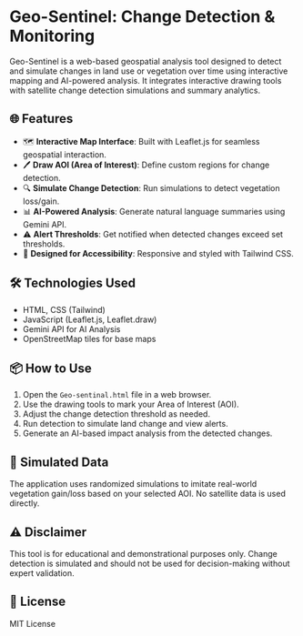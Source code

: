 
# Geo-Sentinel: Change Detection & Monitoring

Geo-Sentinel is a web-based geospatial analysis tool designed to detect and simulate changes in land use or vegetation over time using interactive mapping and AI-powered analysis. It integrates interactive drawing tools with satellite change detection simulations and summary analytics.

## 🌐 Features

- 🗺️ **Interactive Map Interface**: Built with Leaflet.js for seamless geospatial interaction.
- 🖊️ **Draw AOI (Area of Interest)**: Define custom regions for change detection.
- 🔍 **Simulate Change Detection**: Run simulations to detect vegetation loss/gain.
- 📊 **AI-Powered Analysis**: Generate natural language summaries using Gemini API.
- ⚠️ **Alert Thresholds**: Get notified when detected changes exceed set thresholds.
- 🧭 **Designed for Accessibility**: Responsive and styled with Tailwind CSS.

## 🛠️ Technologies Used

- HTML, CSS (Tailwind)
- JavaScript (Leaflet.js, Leaflet.draw)
- Gemini API for AI Analysis
- OpenStreetMap tiles for base maps

## 📦 How to Use

1. Open the `Geo-sentinal.html` file in a web browser.
2. Use the drawing tools to mark your Area of Interest (AOI).
3. Adjust the change detection threshold as needed.
4. Run detection to simulate land change and view alerts.
5. Generate an AI-based impact analysis from the detected changes.

## 🧪 Simulated Data

The application uses randomized simulations to imitate real-world vegetation gain/loss based on your selected AOI. No satellite data is used directly.

## ⚠️ Disclaimer

This tool is for educational and demonstrational purposes only. Change detection is simulated and should not be used for decision-making without expert validation.

## 📄 License

MIT License
